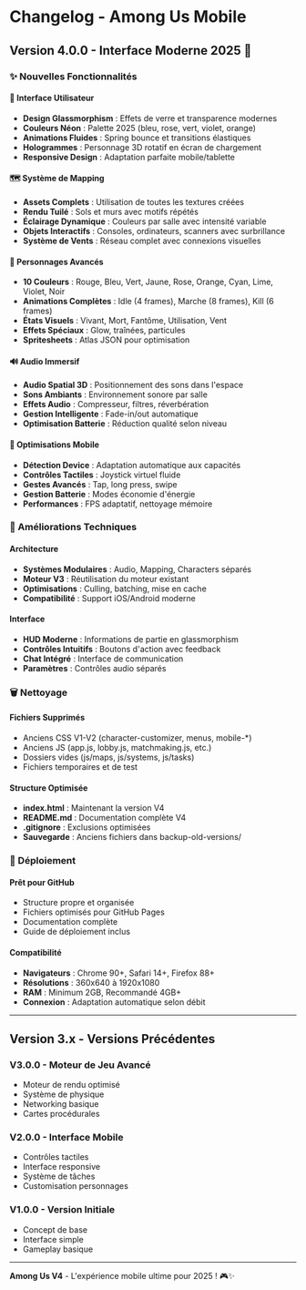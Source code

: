 # Changelog - Among Us Mobile

## Version 4.0.0 - Interface Moderne 2025 🚀

### ✨ Nouvelles Fonctionnalités

#### 🎨 Interface Utilisateur
- **Design Glassmorphism** : Effets de verre et transparence modernes
- **Couleurs Néon** : Palette 2025 (bleu, rose, vert, violet, orange)
- **Animations Fluides** : Spring bounce et transitions élastiques
- **Hologrammes** : Personnage 3D rotatif en écran de chargement
- **Responsive Design** : Adaptation parfaite mobile/tablette

#### 🗺️ Système de Mapping
- **Assets Complets** : Utilisation de toutes les textures créées
- **Rendu Tuilé** : Sols et murs avec motifs répétés
- **Éclairage Dynamique** : Couleurs par salle avec intensité variable
- **Objets Interactifs** : Consoles, ordinateurs, scanners avec surbrillance
- **Système de Vents** : Réseau complet avec connexions visuelles

#### 👥 Personnages Avancés
- **10 Couleurs** : Rouge, Bleu, Vert, Jaune, Rose, Orange, Cyan, Lime, Violet, Noir
- **Animations Complètes** : Idle (4 frames), Marche (8 frames), Kill (6 frames)
- **États Visuels** : Vivant, Mort, Fantôme, Utilisation, Vent
- **Effets Spéciaux** : Glow, traînées, particules
- **Spritesheets** : Atlas JSON pour optimisation

#### 🔊 Audio Immersif
- **Audio Spatial 3D** : Positionnement des sons dans l'espace
- **Sons Ambiants** : Environnement sonore par salle
- **Effets Audio** : Compresseur, filtres, réverbération
- **Gestion Intelligente** : Fade-in/out automatique
- **Optimisation Batterie** : Réduction qualité selon niveau

#### 📱 Optimisations Mobile
- **Détection Device** : Adaptation automatique aux capacités
- **Contrôles Tactiles** : Joystick virtuel fluide
- **Gestes Avancés** : Tap, long press, swipe
- **Gestion Batterie** : Modes économie d'énergie
- **Performances** : FPS adaptatif, nettoyage mémoire

### 🔧 Améliorations Techniques

#### Architecture
- **Systèmes Modulaires** : Audio, Mapping, Characters séparés
- **Moteur V3** : Réutilisation du moteur existant
- **Optimisations** : Culling, batching, mise en cache
- **Compatibilité** : Support iOS/Android moderne

#### Interface
- **HUD Moderne** : Informations de partie en glassmorphism
- **Contrôles Intuitifs** : Boutons d'action avec feedback
- **Chat Intégré** : Interface de communication
- **Paramètres** : Contrôles audio séparés

### 🗑️ Nettoyage

#### Fichiers Supprimés
- Anciens CSS V1-V2 (character-customizer, menus, mobile-*)
- Anciens JS (app.js, lobby.js, matchmaking.js, etc.)
- Dossiers vides (js/maps, js/systems, js/tasks)
- Fichiers temporaires et de test

#### Structure Optimisée
- **index.html** : Maintenant la version V4
- **README.md** : Documentation complète V4
- **.gitignore** : Exclusions optimisées
- **Sauvegarde** : Anciens fichiers dans backup-old-versions/

### 🚀 Déploiement

#### Prêt pour GitHub
- Structure propre et organisée
- Fichiers optimisés pour GitHub Pages
- Documentation complète
- Guide de déploiement inclus

#### Compatibilité
- **Navigateurs** : Chrome 90+, Safari 14+, Firefox 88+
- **Résolutions** : 360x640 à 1920x1080
- **RAM** : Minimum 2GB, Recommandé 4GB+
- **Connexion** : Adaptation automatique selon débit

---

## Version 3.x - Versions Précédentes

### V3.0.0 - Moteur de Jeu Avancé
- Moteur de rendu optimisé
- Système de physique
- Networking basique
- Cartes procédurales

### V2.0.0 - Interface Mobile
- Contrôles tactiles
- Interface responsive
- Système de tâches
- Customisation personnages

### V1.0.0 - Version Initiale
- Concept de base
- Interface simple
- Gameplay basique

---

**Among Us V4** - L'expérience mobile ultime pour 2025 ! 🎮✨